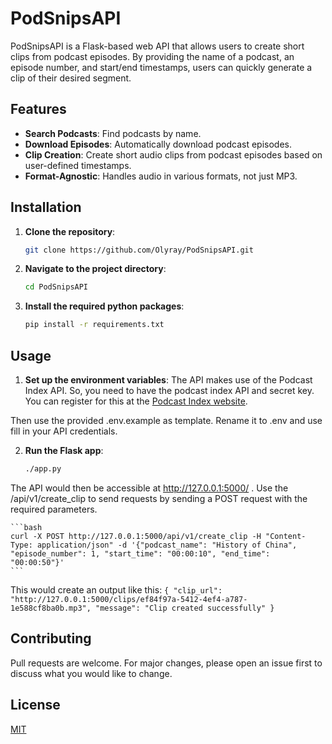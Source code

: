# PodSnipsAPI

PodSnipsAPI is a Flask-based web API that allows users to create short clips from podcast episodes. By providing the name of a podcast, an episode number, and start/end timestamps, users can quickly generate a clip of their desired segment.

## Features

- **Search Podcasts**: Find podcasts by name.
- **Download Episodes**: Automatically download podcast episodes.
- **Clip Creation**: Create short audio clips from podcast episodes based on user-defined timestamps.
- **Format-Agnostic**: Handles audio in various formats, not just MP3.

## Installation

1. **Clone the repository**:
    ```bash
    git clone https://github.com/Olyray/PodSnipsAPI.git

2. **Navigate to the project directory**:
    ```bash
    cd PodSnipsAPI

3. **Install the required python packages**:
    ```bash
    pip install -r requirements.txt

## Usage

1. **Set up the environment variables**:
The API makes use of the Podcast Index API. So, you need to have the podcast index API and secret key. You can register for this at the [Podcast Index website](https://api.podcastindex.org/).

Then use the provided .env.example as template. Rename it to .env and use fill in your API credentials.

2. **Run the Flask app**:
    ```bash
    ./app.py

The API would then be accessible at http://127.0.0.1:5000/  . Use the /api/v1/create_clip to send requests by sending a POST request with the required parameters.

    ```bash
    curl -X POST http://127.0.0.1:5000/api/v1/create_clip -H "Content-Type: application/json" -d '{"podcast_name": "History of China", "episode_number": 1, "start_time": "00:00:10", "end_time": "00:00:50"}'
    ```

This would create an output like this:
    ```
    {
      "clip_url": "http://127.0.0.1:5000/clips/ef84f97a-5412-4ef4-a787-1e588cf8ba0b.mp3",
      "message": "Clip created successfully"
    }
    ```

## Contributing
Pull requests are welcome. For major changes, please open an issue first to discuss what you would like to change.

## License
[MIT](https://choosealicense.com/licenses/mit/)